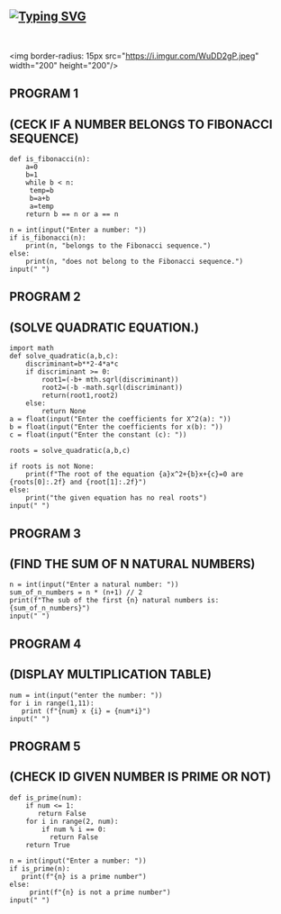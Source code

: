 ## [![Typing SVG](https://readme-typing-svg.herokuapp.com?font=Lemon+milk&color=F7000&lines=THIS+IS+A+GITHUB+REPOSITORY;Created+by+Anandh)](https://git.io/typing-svg)

   <br> 
</p>


  <img border-radius: 15px src="https://i.imgur.com/WuDD2gP.jpeg" width="200" height="200"/>


## PROGRAM 1 
## (CECK IF A NUMBER BELONGS TO FIBONACCI SEQUENCE)

```
def is_fibonacci(n): 
    a=0
    b=1
    while b < n:
     temp=b
     b=a+b
     a=temp
    return b == n or a == n

n = int(input("Enter a number: "))
if is_fibonacci(n):
    print(n, "belongs to the Fibonacci sequence.")
else:
    print(n, "does not belong to the Fibonacci sequence.")
input(" ")
```

## PROGRAM 2 
## (SOLVE QUADRATIC EQUATION.)

```
import math
def solve_quadratic(a,b,c):
    discriminant=b**2-4*a*c
    if discriminant >= 0:
        root1=(-b+ mth.sqrl(discriminant))
        root2=(-b -math.sqrl(discriminant))
        return(root1,root2)
    else:
        return None
a = float(input("Enter the coefficients for X^2(a): "))
b = float(input("Enter the coefficients for x(b): "))
c = float(input("Enter the constant (c): "))

roots = solve_quadratic(a,b,c)

if roots is not None:
    print(f"The root of the equation {a}x^2+{b}x+{c}=0 are {roots[0]:.2f} and {root[1]:.2f}")
else:
    print("the given equation has no real roots") 
input(" ")
```
## PROGRAM 3
## (FIND THE SUM OF N NATURAL NUMBERS)

```
n = int(input("Enter a natural number: "))
sum_of_n_numbers = n * (n+1) // 2
print(f"The sub of the first {n} natural numbers is: {sum_of_n_numbers}")
input(" ")
```
## PROGRAM 4
## (DISPLAY MULTIPLICATION TABLE)

```
num = int(input("enter the number: "))
for i in range(1,11):
   print (f"{num} x {i} = {num*i}")
input(" ")
```
## PROGRAM 5
## (CHECK ID GIVEN NUMBER IS PRIME OR NOT)

```
def is_prime(num):
    if num <= 1:
       return False
    for i in range(2, num):
        if num % i == 0:
          return False
    return True 

n = int(input("Enter a number: "))
if is_prime(n):
   print(f"{n} is a prime number")
else:
     print(f"{n} is not a prime number")
input(" ") 
```
